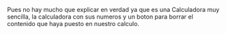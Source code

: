 Pues no hay mucho que explicar en verdad ya que es una Calculadora muy sencilla, la calculadora con sus numeros y un boton para borrar 
el contenido que haya puesto en nuestro calculo. 